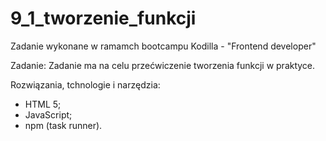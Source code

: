 # 9_1_tworzenie_funkcji

Zadanie wykonane w ramamch bootcampu Kodilla - "Frontend developer"

Zadanie: Zadanie ma na celu przećwiczenie tworzenia funkcji w praktyce.

Rozwiązania, tchnologie i narzędzia:

- HTML 5;
- JavaScript;
- npm (task runner).
